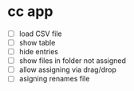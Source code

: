 # cc app

* [ ] load CSV file
* [ ] show table
* [ ] hide entries
* [ ] show files in folder not assigned
* [ ] allow assigning via drag/drop
* [ ] asigning renames file
